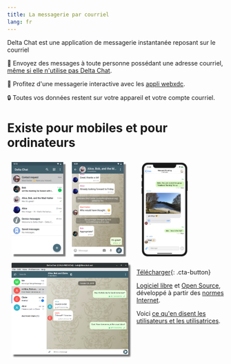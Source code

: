 ```yaml
---
title: La messagerie par courriel
lang: fr
---
```


Delta Chat est une application de messagerie instantanée reposant sur le courriel

💬 Envoyez des messages à toute personne possédant une adresse courriel, [même si elle n'utilise pas Delta Chat](https://www.youtube-nocookie.com/embed/8LbrGXKZN70).

🥳 Profitez d'une messagerie interactive avec les [appli webxdc](https://webxdc.org).

🔒 Toutes vos données restent sur votre appareil et votre compte courriel.

# Existe pour mobiles et pour ordinateurs


<img src="../assets/blog/screenshots/2019-12-17-delta-chat-google-play-release-chat-list-light.png" width="120" 
style="float: left; margin: 10px;display: block;box-shadow: 5px 5px 2px #777;" alt="A screenshot of Delta Chat on Android showing chat list" /> 
<img src="../assets/blog/screenshots/2019-12-17-delta-chat-google-play-release-group-light.png" width="120" 
style="float: left; margin: 10px;display: block;box-shadow: 5px 5px 2px #777;" alt="A screenshot of Delta Chat on Android showing a chat" /> 

<img src="../assets/blog/desktop-screenshot.png" width="280" style="float:left; margin: 10px" alt="A screenshot of Delta Chat on desktop" /> 

<img src="../assets/blog/screenshots/2020-01-09-delta-chat-iOS-weekend-group-chat.png" width="110" style="margin: 10px" alt="A screenshot of Delta Chat on IOS" /> 

[Télécharger](https://get.delta.chat){: .cta-button}

[Logiciel libre](https://fr.wikipedia.org/wiki/Logiciel_libre)
et [Open Source](https://fr.wikipedia.org/wiki/Open_source), développé à partir des [normes Internet](https://github.com/deltachat/deltachat-core-rust/blob/master/standards.md). 

Voici [ce qu'en disent les utilisateurs et les utilisatrices](user-voices).
